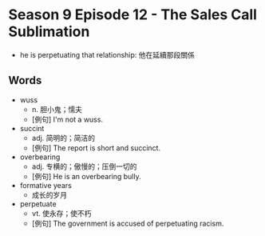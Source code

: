 # Season 9 Episode 12 - The Sales Call Sublimation

- he is perpetuating that relationship: 他在延續那段關係

## Words

- wuss
  - n. 胆小鬼；懦夫
  - [例句] I'm not a wuss.
- succint
  - adj. 简明的；简洁的
  - [例句] The report is short and succinct.
- overbearing
  - adj. 专横的；傲慢的；压倒一切的
  - [例句] He is an overbearing bully.
- formative years
  - 成长的岁月
- perpetuate
  - vt. 使永存；使不朽
  - [例句] The government is accused of perpetuating racism.
